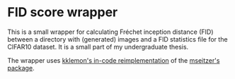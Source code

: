 # FID score wrapper

This is a small wrapper for calculating Fréchet inception distance (FID) between a directory with (generated) images and a FID statistics file for the CIFAR10 dataset. It is a small part of my undergraduate thesis.

The wrapper uses [kklemon's in-code reimplementation](https://github.com/kklemon/pytorch-fid) of the [mseitzer's package](https://github.com/mseitzer/pytorch-fid).